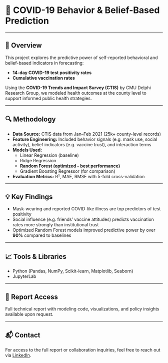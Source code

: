 # 🧠 COVID-19 Behavior & Belief-Based Prediction


---

## 📌 Overview

This project explores the predictive power of self-reported behavioral and belief-based indicators in forecasting:

- **14-day COVID-19 test positivity rates**  
- **Cumulative vaccination rates**

Using the **COVID-19 Trends and Impact Survey (CTIS)** by CMU Delphi Research Group, we modeled health outcomes at the county level to support informed public health strategies.

---

## 🔍 Methodology

- **Data Source:** CTIS data from Jan–Feb 2021 (25k+ county-level records)
- **Feature Engineering:** Included behavior signals (e.g. mask use, social activity), belief indicators (e.g. vaccine trust), and interaction terms
- **Models Used:**
  - Linear Regression (baseline)
  - Ridge Regression
  - **Random Forest (optimized - best performance)**
  - Gradient Boosting Regressor (for comparison)
- **Evaluation Metrics:** R², MAE, RMSE with 5-fold cross-validation

---

## 💡 Key Findings

- Mask-wearing and reported COVID-like illness are top predictors of test positivity
- Social influence (e.g. friends’ vaccine attitudes) predicts vaccination rates more strongly than institutional trust
- Optimized Random Forest models improved predictive power by over **90%** compared to baselines

---

## 📈 Tools & Libraries

- Python (Pandas, NumPy, Scikit-learn, Matplotlib, Seaborn)
- JupyterLab

---

## 📄 Report Access

Full technical report with modeling code, visualizations, and policy insights available upon request.

---

## 📬 Contact

For access to the full report or collaboration inquiries, feel free to reach out via [LinkedIn](https://www.linkedin.com/in/vinayakprasad02).

